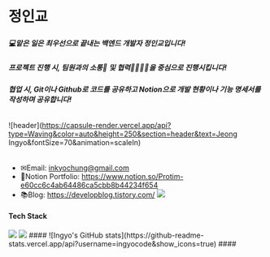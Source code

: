# 정인교
#####
##### 💻맡은 일은 최우선으로 끝내는 백엔드 개발자 정인교입니다!
##### 프로젝트 진행 시, 팀원과의 소통🧏‍ 및 협력👨‍👨‍👦‍👦을 중심으로 진행시킵니다!
##### 협업 시, Git이나 Github로 코드를 공유하고 Notion으로 개발 현황이나 기능 명세서를 작성하며 공유합니다!
######
![header](https://capsule-render.vercel.app/api?type=Waving&color=auto&height=250&section=header&text=Jeong Ingyo&fontSize=70&animation=scaleIn)
######
######
#####
- ✉Email: inkyochung@gmail.com
- 📝Notion Portfolio: https://www.notion.so/Protim-e60cc6c4ab64486ca5cbb8b44234f654
- 📚Blog: https://developblog.tistory.com/ <a href="https://velog.io/@ingyocode"><img src="https://img.shields.io/badge/velog-1DBF73?style=flat-square&logo=Vimeo&logoColor=white"/></a>

#### Tech Stack
<img src="https://img.shields.io/badge/JavaScript-F7DF1E?style=flat-square&logo=JavaScript&logoColor=white"/>
<img src="https://img.shields.io/badge/TypeScript-3178C6?style=flat-square&logo=TypScript&logoColor=white"/>
#### 
![Ingyo's GitHub stats](https://github-readme-stats.vercel.app/api?username=ingyocode&show_icons=true)
#### 


